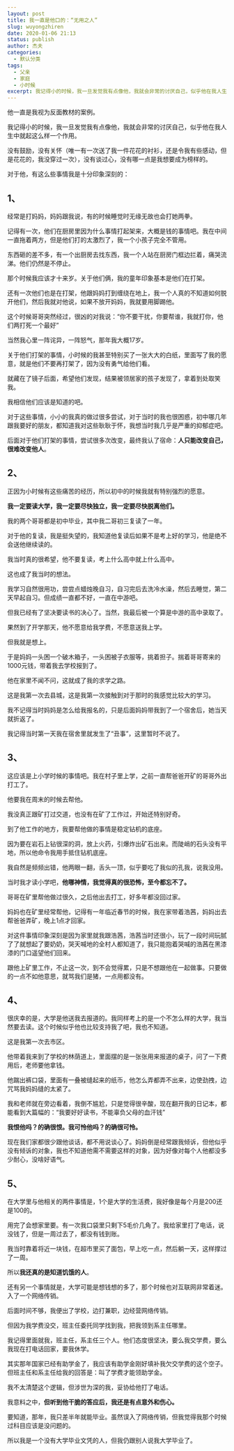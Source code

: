 ```yaml
---
layout: post
title: 我一直是他口的：“无用之人”
slug: wuyongzhiren
date: 2020-01-06 21:13
status: publish
author: 杰夫
categories: 
  - 默认分类
tags: 
  - 父亲
  - 家庭
  - 小时候
excerpt: 我记得小的时候，我一旦发觉我有点像他，我就会非常的讨厌自己，似乎他在我人生中就起这么样一个作用。
---
```



他一直是我视为反面教材的案例。

我记得小的时候，我一旦发觉我有点像他，我就会非常的讨厌自己，似乎他在我人生中就起这么样一个作用。

没有鼓励，没有关怀（唯一有一次送了我一件花花的衬衫，还是令我有些感动，但是花花的，我没穿过一次），没有谈过心，没有哪一点是我想要成为榜样的。

对于他，有这么些事情我是十分印象深刻的：

## 1、
经常是打妈妈，妈妈跟我说，有的时候睡觉时无缘无故也会打她两拳。

记得有一次，他们在厨房里因为什么事情打起架来，大概是钱的事情吧。我在中间一直拖着两方，但是他们打的太激烈了，我一个小孩子完全不管用。

东西砸的差不多，有一个出厨房去找东西，我一个人站在厨房门框边拦着，痛哭流涕。他们仍然是不停止。

那个时候我应该才十来岁。关于他们俩，我的童年印象基本是他们在打架。

还有一次他们也是在打架，他跟妈妈打到缠绕在地上，我一个人真的不知道如何脱开他们，然后我就对他说，如果不放开妈妈，我就要用脚踢他。

这个时候哥哥突然经过，很凶的对我说：“你不要干扰，你要帮谁，我就打你，他们两打死一个最好”

当然我心里一阵诧异，一阵怒气，那年我大概17岁。

关于他们打架的事情，小时候的我甚至特别买了一张大大的白纸，里面写了我的愿意，就是他们不要再打架了，因为没有勇气给他们看。

就藏在了镜子后面，希望他们发现，结果被领居家的孩子发现了，拿着到处取笑我。

我相信他们应该是知道的吧。

对于这些事情，小小的我真的做过很多尝试，对于当时的我也很困惑，初中哪几年跟我要好的朋友，都知道我对这些耿耿于怀，我想当时我几乎是严重的抑郁症吧。

后面对于他们打架的事情，尝试很多次改变，最终我认了宿命：**人只能改变自己，很难改变他人**。


## 2、
正因为小时候有这些痛苦的经历，所以初中的时候我就有特别强烈的愿意。

**我一定要读大学，我一定要尽快独立，我一定要尽快脱离他们。**

我的两个哥哥都是初中毕业，其中我二哥初三复读了一年。

对于他的复读，我是挺失望的，我知道他复读后如果不是考上好的学习，他是绝不会送他继续读的。

我当时真的很希望，他不要复读，考上什么高中就上什么高中。

这也成了我当时的想法。

我学习自然很用功，尝尝点蜡烛晚自习，自习完后去洗冷水澡，然后去睡觉，第二天早起自习。但成绩一直都不好，一直在中游吧。

但我已经有了坚决要读书的决心了。当然，我最后被一个算是中游的高中录取了。

果然到了开学那天，他不愿意给我学费，不愿意送我上学。

但我就是想上。

于是妈妈一头困一个破木箱子，一头困被子衣服等，挑着担子。揣着哥哥寄来的1000元钱，带着我去学校报到了。

他在家里不闻不问，这就成了我的求学之路。

这是我第一次去县城，这是我第一次接触到对于那时的我感觉比较大的学习。

我不记得当时妈妈是怎么给我报名的，只是后面妈妈带我到了一个宿舍后，她当天就折返了。

我记得当时第一天我在宿舍里就发生了“丑事”，这里暂时不说了。

## 3、
这应该是上小学时候的事情吧。我在村子里上学，之前一直帮爸爸开矿的哥哥外出打工了。

他要我在周末的时候去帮他。

我没真正跟矿打过交道，也没有在矿了工作过，开始还特别好奇。

到了他工作的地方，我要帮他做的事情是稳定钻机的底座。

因为要在岩石上钻很深的洞，放上火药，引爆炸出矿石出来。而陡峭的石头没有平地，所以他命令我用手抵住钻机底座。

我自然是频频出错，他两眼一翻，舌头一顶，似乎要吃了我似的孔我，说我没用。

当时我才读小学吧，**他哪神情，我觉得真的很恐怖，至今都忘不了。**

哥哥在矿里帮他做过很久，之后他出去打工，好多年都没回过家。

妈妈也在矿里经常帮他，记得有一年临近春节的时候，我在家带着浩茜，妈妈出去帮爸爸弄矿，晚上1点才回家。

对这件事情印象深刻是因为家里就我跟浩茜，浩茜当时还很小，玩了一段时间玩腻了了就想起了要奶奶，哭天喊地的全村人都知道了，我只能抱着哭喊的浩茜在黑漆漆的门口遥望他们回来。

跟他上矿里工作，不止这一次，到不会觉得累，只是不想跟他在一起做事。只要做的一点不如他意思，就骂我们是猪，一点用都没有。

## 4、
很庆幸的是，大学是他送我去报道的。我同样考上的是一个不怎么样的大学，我当然要去读。这个时候似乎他也比较支持我了吧，我也不知道。

这是我第一次去市区。

他带着我来到了学校的林荫道上，里面摆的是一张张用来报道的桌子，问了一下费用后，老师要他拿钱。

他踹出裤口袋，里面有一叠被缝起来的纸币，他怎么弄都弄不出来，边使劲拽，边咒骂我妈妈缝的太紧了。

我和老师就在旁边看着，我倒不尴尬，只是觉得很辛酸，现在翻开我的日记本，都能看到大篇幅的：“我要好好读书，不能辜负父母的血汗钱”

**我恨他吗？的确很恨。我可怜他吗？的确很可怜。**

现在我们家都很少跟他谈话，都不用说谈心了。妈妈倒是经常跟我倾诉，但他似乎没有倾诉的对象，我也不知道他需不需要这样的对象，因为好像对每个人他都没多少耐心，没啥好语气。


## 5、
在大学里与他相关的两件事情是，1个是大学的生活费，我好像是每个月是200还是100的。

用完了会想家里要。有一次我口袋里只剩下5毛价几角了。我给家里打了电话，说没钱了，但是一周过去了，都没有钱到账。

我当时靠着将近一块钱，在超市里买了面包，早上吃一点，然后躺一天，这样撑过了一周。

所以**我还真的是知道饥饿的人**。

还有另一个事情就是，大学可能是想钱想的多了，那个时候也对互联网非常着迷。入了一个网络传销。

后面时间不够，我便出了学校，边打兼职，边经营网络传销。

但因为我学费没交，班主任委托同学找到我，把我领到系主任哪里。

我记得里面就我，班主任，系主任三个人。他们态度很坚决，要么我交学费，要么我现在打电话回家，要我休学。

其实那年国家已经有助学金了，我应该有助学金刚好填补我欠交学费的这个空子。但班主任和系主任给我的回答是：叫了学费才能领助学金。

我不太清楚这个逻辑，但涉世为深的我，妥协给他打了电话。

我意料之中，**但听到他干脆的答应后，我还是有点意外和伤心。**

要知道，那年，我只差半年就能毕业。虽然误入了网络传销，但我觉得我那个时候过科目应该是没问题的。

所以我是一个没有大学毕业文凭的人，但我仍跟别人说我大学毕业了。